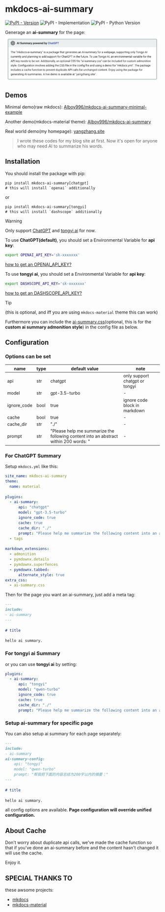 # mkdocs-ai-summary

[![PyPI - Version](https://img.shields.io/pypi/v/mkdocs-ai-summary)](https://pypi.org/project/mkdocs-ai-summary/)
![PyPI - Implementation](https://img.shields.io/pypi/implementation/mkdocs-ai-summary)
![PyPI - Python Version](https://img.shields.io/pypi/pyversions/mkdocs-ai-summary)

Generage an **ai-summary** for the page:
![](assets/2024-05-23-04-35-01.png)

## Demos

Minimal demo(raw mkdocs): [AIboy996/mkdocs-ai-summary-minimal-example](https://aiboy996.github.io/mkdocs-ai-summary-minimal-example/)

Another demo(mkdocs-material theme): [AIboy996/mkdocs-ai-summary](https://aiboy996.github.io/mkdocs-ai-summary)

Real world demo(my homepage): [yangzhang.site](https://yangzhang.site)

> I wrote these codes for my blog site at first. Now it's open for anyone who may need AI to summarize his words.

## Installation

You should install the package with pip:
```
pip install mkdocs-ai-summary[chatgpt]
# this will install `openai` additionally
```
or
```
pip install mkdocs-ai-summary[tongyi]
# this will install `dashscope` additionally
```

> [!WARNING]
> 
> Only support [ChatGPT](https://chat.openai.com/) and [tongyi ai](https://tongyi.aliyun.com/) for now.
>  
>  To use **ChatGPT(default)**, you should set a Environmental Variable for **api key**:
>  ```bash
>  export OPENAI_API_KEY='sk-xxxxxxx'
>  ```
> [how to get an OPENAI_API_KEY?](https://platform.openai.com/docs/quickstart)
> 
>  To use **tongyi ai**, you should set a Environmental Variable for **api key**:
>  ```bash
>  export DASHSCOPE_API_KEY='sk-xxxxxxx'
>  ```
> [how to get an DASHSCOPE_API_KEY?](https://dashscope.console.aliyun.com/)

> [!TIP] 
> 
> (this is optional, and iff you are using `mkdocs-material` theme this can work)
> 
> Furthermore you can include the [ai-summary.css](./docs/ai-summary.css)(optional, this is for the **custom  ai summary admonition style**) in the config file as below.

## Configuration

### Options can be set

name|type|default value| note
--|--|--|--
api|str|chatgpt| only support chatgpt or tongyi
model|str|gpt-3.5-turbo | -
ignore_code|bool|true| ignore code block in markdown
cache|bool|true| -
cache_dir|str|"./"| -
prompt|str|"Please help me summarize the following content into an abstract within 200 words: "| -


### For ChatGPT Summary

Setup `mkdocs.yml` like this:

```yml
site_name: mkdocs-ai-summary
theme:
  name: material

plugins:
  - ai-summary:
      api: "chatgpt"
      model: "gpt-3.5-turbo"
      ignore_code: true 
      cache: true
      cache_dir: "./"
      prompt: "Please help me summarize the following content into an abstract within 200 words: "
  - tags

markdown_extensions:
  - admonition
  - pymdownx.details
  - pymdownx.superfences
  - pymdownx.tabbed:
      alternate_style: true 
extra_css:
  - ai-summary.css
```

Then for the page you want an ai-summary, just add a meta tag:
```markdown
---
include:
- ai-summary
---

# title

hello ai summary.
```

### For tongyi ai Summary
or you can use **tongyi ai** by setting:
```yml
plugins:
  - ai-summary:
      api: "tongyi"
      model: "qwen-turbo"
      ignore_code: true
      cache: true
      cache_dir: "./"
      prompt: "Please help me summarize the following content into an abstract within 200 words: "
```

### Setup ai-summary for specific page

You can also setup ai summary for each page separately:

```markdown
---
include:
- ai-summary
ai-summary-config:
    api: "tongyi"
    model: "qwen-turbo"
    prompt: "帮我把下面的内容总结为200字以内的摘要："
---

# title

hello ai summary.
```

all config options are available. **Page configuration will override unified configuration.**

## About Cache

Don't worry about duplicate api calls, we've made the cache function so that if you've done an ai-summary before and the content hasn't changed it will use the cache.

Enjoy it.

## SPECIAL THANKS TO
these awsome projects:

- [mkdocs](https://www.mkdocs.org/)
- [mkdocs-material](https://squidfunk.github.io/mkdocs-material/)
